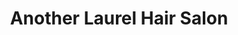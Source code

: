 ---
title: "Another Laurel Hair Salon"
url: /bridgeport/another-laurel-hair-salon/
shop: Friseur
---